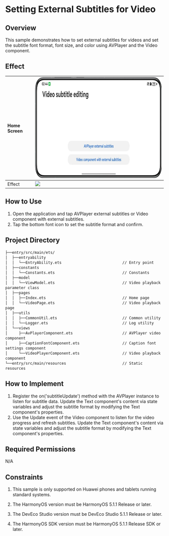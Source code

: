 # Setting External Subtitles for Video

## Overview

This sample demonstrates how to set external subtitles for videos and set the subtitle font format, font size, and color using AVPlayer and the Video component.

## Effect

| Home Screen | <img src="./screenshots/devices/home_en.jpg" height="320">         |
|:------------|--------------------------------------------------------------------|
| Effect      | <img src="./screenshots/devices/captionVideo_en.jpg" height="320"> |

## How to Use
1. Open the application and tap AVPlayer external subtitles or Video component with external subtitles.
2. Tap the bottom font icon to set the subtitle format and confirm.

## Project Directory

```
├──entry/src/main/ets/                              
│  ├──entryability
│  │  └──EntryAbility.ets                           // Entry point
│  ├──constants
│  │  └──Constants.ets                              // Constants
│  ├──model  
│  │  └──ViewModel.ets                              // Video playback parameter class     
│  ├──pages  
│  │  ├──Index.ets                                  // Home page        
│  │  └──VideoPage.ets                              // Video playback page
│  ├──utils                                         
│  │  ├──CommonUtil.ets                             // Common utility
│  │  └──Logger.ets                                 // Log utility
│  └──views             
│     ├──AvPlayerComponent.ets                      // AVPlayer video component
│     ├──CaptionFontComponent.ets                   // Caption font settings component
│     └──VideoPlayerComponent.ets                   // Video playback component
└──entry/src/main/resources                         // Static resources
```

## How to Implement

1. Register the on('subtitleUpdate') method with the AVPlayer instance to listen for subtitle data. Update the Text component's content via state variables and adjust the subtitle format by modifying the Text component's properties.
2. Use the Update event of the Video component to listen for the video progress and refresh subtitles. Update the Text component's content via state variables and adjust the subtitle format by modifying the Text component's properties.

## Required Permissions

N/A

## Constraints

1. This sample is only supported on Huawei phones and tablets running standard systems.

2. The HarmonyOS version must be HarmonyOS 5.1.1 Release or later.

3. The DevEco Studio version must be DevEco Studio 5.1.1 Release or later.

4. The HarmonyOS SDK version must be HarmonyOS 5.1.1 Release SDK or later.

